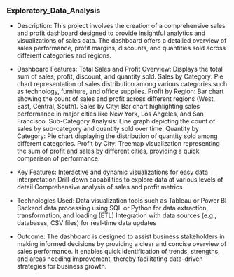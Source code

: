 <h3>Exploratory_Data_Analysis</h3>

* Description:
This project involves the creation of a comprehensive sales and profit dashboard designed to provide insightful analytics and visualizations of sales data. The dashboard offers a detailed overview of sales performance, profit margins, discounts, and quantities sold across different categories and regions.

* Dashboard Features:
Total Sales and Profit Overview: Displays the total sum of sales, profit, discount, and quantity sold.
Sales by Category: Pie chart representation of sales distribution among various categories such as technology, furniture, and office supplies.
Profit by Region: Bar chart showing the count of sales and profit across different regions (West, East, Central, South).
Sales by City: Bar chart highlighting sales performance in major cities like New York, Los Angeles, and San Francisco.
Sub-Category Analysis: Line graph depicting the count of sales by sub-category and quantity sold over time.
Quantity by Category: Pie chart displaying the distribution of quantity sold among different categories.
Profit by City: Treemap visualization representing the sum of profit and sales by different cities, providing a quick comparison of performance.

* Key Features:
Interactive and dynamic visualizations for easy data interpretation
Drill-down capabilities to explore data at various levels of detail
Comprehensive analysis of sales and profit metrics

* Technologies Used:
Data visualization tools such as Tableau or Power BI
Backend data processing using SQL or Python for data extraction, transformation, and loading (ETL)
Integration with data sources (e.g., databases, CSV files) for real-time data updates

* Outcome:
The dashboard is designed to assist business stakeholders in making informed decisions by providing a clear and concise overview of sales performance. It enables quick identification of trends, strengths, and areas needing improvement, thereby facilitating data-driven strategies for business growth.
